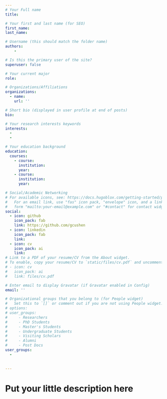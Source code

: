 ```yaml
---
# Your Full name
title:  

# Your first and last name (for SEO)
first_name: 
last_name: 

# Username (this should match the folder name)
authors:
    - 

# Is this the primary user of the site?
superuser: false

# Your current major 
role:  

# Organizations/Affiliations
organizations:
  - name: 
    url: ''

# Short bio (displayed in user profile at end of posts)
bio: 

# Your research interests keywords
interests:
  - 
  - 

# Your education background
education:
  courses:
    - course: 
      institution: 
      year: 
    - course: 
      institution: 
      year: 

# Social/Academic Networking
# For available icons, see: https://docs.hugoblox.com/getting-started/page-builder/#icons
#   For an email link, use "fas" icon pack, "envelope" icon, and a link in the
#   form "mailto:your-email@example.com" or "#contact" for contact widget.
social:
  - icon: github
    icon_pack: fab
    link: https://github.com/gcushen
  - icon: linkedin
    icon_pack: fab
    link: 
  - icon: cv
    icon_pack: ai
    link:
# Link to a PDF of your resume/CV from the About widget.
# To enable, copy your resume/CV to `static/files/cv.pdf` and uncomment the lines below.
# - icon: cv
#   icon_pack: ai
#   link: files/cv.pdf

# Enter email to display Gravatar (if Gravatar enabled in Config)
email: ''

# Organizational groups that you belong to (for People widget)
#   Set this to `[]` or comment out if you are not using People widget.
# options: 
# user_groups:
#     - Researchers
#     - PhD Students
#     - Master's Students
#     - Undergraduate Students
#     - Visiting Scholars
#     - Alumni
#     - Post Docs
user_groups:
  - 
  
  
---
```

# Put your little description here 

